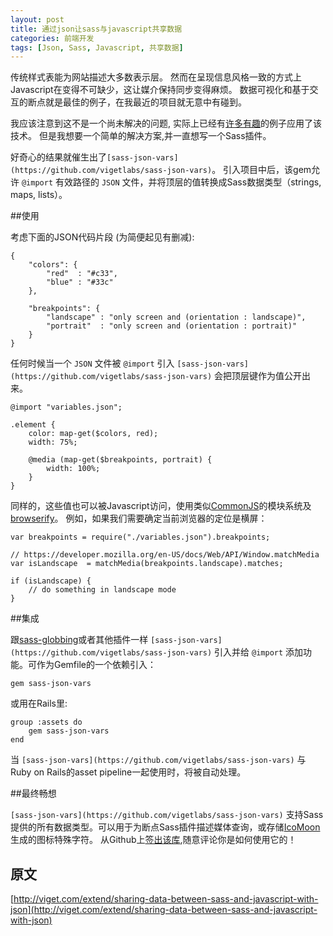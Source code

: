 ```yaml
---
layout: post
title: 通过json让sass与javascript共享数据
categories: 前端开发
tags: [Json, Sass, Javascript, 共享数据]
---
```

传统样式表能为网站描述大多数表示层。
然而在呈现信息风格一致的方式上Javascript在变得不可缺少，这让媒介保持同步变得麻烦。
数据可视化和基于交互的断点就是最佳的例子，在我最近的项目就无意中有碰到。

我应该注意到这不是一个尚未解决的问题, 实际上已经有[许多](http://css-tricks.com/making-sass-talk-to-javascript-with-json/)[有趣](https://github.com/HugoGiraudel/SassyJSON)的例子应用了该技术。
但是我想要一个简单的解决方案,并一直想写一个Sass插件。

好奇心的结果就催生出了`[sass-json-vars](https://github.com/vigetlabs/sass-json-vars)`。
引入项目中后，该gem允许 `@import` 有效路径的 `JSON` 文件，并将顶层的值转换成Sass数据类型（strings, maps, lists）。

##使用

考虑下面的JSON代码片段 (为简便起见有删减):

    {
        "colors": {
            "red"  : "#c33",
            "blue" : "#33c"
        },

        "breakpoints": {
            "landscape" : "only screen and (orientation : landscape)",
            "portrait"  : "only screen and (orientation : portrait)"
        }
    }


任何时候当一个 `JSON` 文件被 `@import` 引入 `[sass-json-vars](https://github.com/vigetlabs/sass-json-vars)` 会把顶层键作为值公开出来。

    @import "variables.json";

    .element {
        color: map-get($colors, red);
        width: 75%;

        @media (map-get($breakpoints, portrait) {
            width: 100%;
        }
    }

同样的，这些值也可以被Javascript访问，使用类似[CommonJS](http://wiki.commonjs.org/wiki/CommonJS)的模块系统及[browserify](http://browserify.org/)。
例如，如果我们需要确定当前浏览器的定位是横屏：

    var breakpoints = require("./variables.json").breakpoints;

    // https://developer.mozilla.org/en-US/docs/Web/API/Window.matchMedia
    var isLandscape  = matchMedia(breakpoints.landscape).matches;

    if (isLandscape) {
        // do something in landscape mode
    }

##集成

跟[sass-globbing](https://github.com/chriseppstein/sass-globbing)或者其他插件一样 `[sass-json-vars](https://github.com/vigetlabs/sass-json-vars)` 引入并给 `@import` 添加功能。可作为Gemfile的一个依赖引入：

    gem sass-json-vars

或用在Rails里:

    group :assets do
        gem sass-json-vars
    end

当 `[sass-json-vars](https://github.com/vigetlabs/sass-json-vars)` 与Ruby on Rails的asset pipeline一起使用时，将被自动处理。

##最终畅想

`[sass-json-vars](https://github.com/vigetlabs/sass-json-vars)` 支持Sass提供的所有数据类型。可以用于为断点Sass插件描述媒体查询，或存储[IcoMoon](http://icomoon.io/)生成的图标特殊字符。
从Github上[签出该库](https://github.com/vigetlabs/sass-json-vars),随意评论你是如何使用它的！

## 原文 ##
[http://viget.com/extend/sharing-data-between-sass-and-javascript-with-json](http://viget.com/extend/sharing-data-between-sass-and-javascript-with-json)
